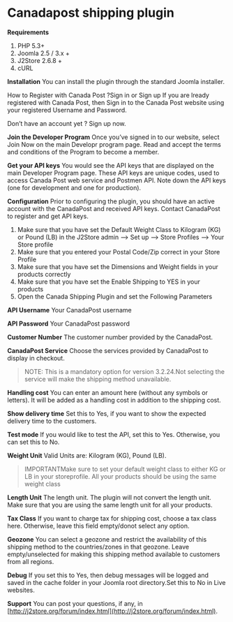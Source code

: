 # Canadapost shipping plugin

**Requirements**

1. PHP 5.3+
2. Joomla 2.5 / 3.x +
3. J2Store 2.6.8 +
4. cURL

**Installation** You can install the plugin through the standard Joomla installer.

How to Register with Canada Post ?Sign in or Sign up If you are lready registered with Canada Post, then Sign in to the Canada Post website using your registered Username and Password.

Don’t have an account yet ? Sign up now.

**Join the Developer Program** Once you’ve signed in to our website, select Join Now on the main Developr program page. Read and accept the terms and conditions of the Program to become a member.

**Get your API keys** You would see the API keys that are displayed on the main Developer Program page. These API keys are unique codes, used to access Canada Post web service and Postmen API. Note down the API keys \(one for development and one for production\).

**Configuration** Prior to configuring the plugin, you should have an active account with the CanadaPost and received API keys. Contact CanadaPost to register and get API keys.

1. Make sure that you have set the Default Weight Class to Kilogram \(KG\) or Pound \(LB\) in the J2Store admin –&gt; Set up –&gt; Store Profiles –&gt; Your Store profile
2. Make sure that you entered your Postal Code/Zip correct in your Store Profile
3. Make sure that you have set the Dimensions and Weight fields in your products correctly
4. Make sure that you have set the Enable Shipping to YES in your products
5. Open the Canada Shipping Plugin and set the Following Parameters

**API Username** Your CanadaPost username

**API Password** Your CanadaPost password

**Customer Number** The customer number provided by the CanadaPost.

**CanadaPost Service** Choose the services provided by CanadaPost to display in checkout.

> NOTE: This is a mandatory option for version 3.2.24.Not selecting the service will make the shipping method unavailable.

**Handling cost** You can enter an amount here \(without any symbols or letters\). It will be added as a handling cost in addition to the shipping cost.

**Show delivery time** Set this to Yes, if you want to show the expected delivery time to the customers.

**Test mode** If you would like to test the API, set this to Yes. Otherwise, you can set this to No.

**Weight Unit** Valid Units are: Kilogram \(KG\), Pound \(LB\).

> IMPORTANTMake sure to set your default weight class to either KG or LB in your storeprofile. All your products should be using the same weight class

**Length Unit** The length unit. The plugin will not convert the length unit. Make sure that you are using the same length unit for all your products.

**Tax Class** If you want to charge tax for shipping cost, choose a tax class here. Otherwise, leave this field empty/donot select any option.

**Geozone** You can select a geozone and restrict the availability of this shipping method to the countries/zones in that geozone. Leave empty/unselected for making this shipping method available to customers from all regions.

**Debug** If you set this to Yes, then debug messages will be logged and saved in the cache folder in your Joomla root directory.Set this to No in Live websites.

**Support** You can post your questions, if any, in [http://j2store.org/forum/index.html](http://j2store.org/forum/index.html).

